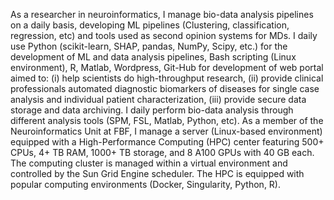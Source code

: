 As a researcher in neuroinformatics, I manage bio-data analysis pipelines on a daily basis, developing ML pipelines (Clustering, classification, regression, etc) and tools used as second opinion systems for MDs. I daily use Python (scikit-learn, SHAP, pandas, NumPy, Scipy, etc.) for the development of ML and data analysis pipelines, Bash scripting (Linux environment), R, Matlab, Wordpress, Git-Hub for development of web portal aimed to: (i) help scientists do high-throughput  research, (ii) provide clinical professionals automated diagnostic biomarkers of diseases for single case analysis and individual patient characterization, (iii) provide secure data storage and data archiving. I daily perform bio-data analysis through different analysis tools (SPM, FSL, Matlab, Python, etc). As a member of the Neuroinformatics Unit at FBF, I manage a server (Linux-based environment) equipped with a High-Performance Computing (HPC) center featuring 500+ CPUs, 4+ TB RAM, 1000+ TB storage, and 8 A100 GPUs with 40 GB each. The computing cluster is managed within a virtual environment and controlled by the Sun Grid Engine scheduler. The HPC is equipped with popular computing environments (Docker, Singularity, Python, R). 
